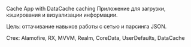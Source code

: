 Cache App with DataCache caching
Приложение для загрузки, кэширования и визуализации информации.

Цель: оттачивание навыков работы с сетью и парсинга JSON.

Стек: Alamofire, RX, MVVM, Realm, CoreData, UserDefaults, DataCache
